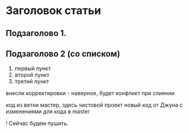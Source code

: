 # Заголовок статьи

## Подзаголово 1.

## Подзаголово 2 (со списком)

1. первый пункт
2. второй пункт
3. третий пункт

внесли корректировки - наверное, будет конфликт при слиянии

код из ветки мастер, здесь чистовой проект
новый код от Джуна с изменениями для кода в master

! Сейчас будем пушить.
